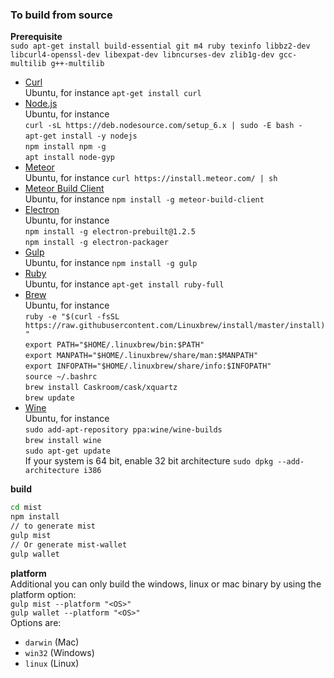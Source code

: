 ### To build from source	
**Prerequisite**    
`sudo apt-get install build-essential git m4 ruby texinfo libbz2-dev libcurl4-openssl-dev libexpat-dev libncurses-dev zlib1g-dev gcc-multilib g++-multilib`   

* [Curl](https://curl.haxx.se/)   
Ubuntu, for instance `apt-get install curl`   
* [Node.js](https://nodejs.org/)    
Ubuntu, for instance    
`curl -sL https://deb.nodesource.com/setup_6.x | sudo -E bash -`  
`apt-get install -y nodejs`   
`npm install npm -g`      
`apt install node-gyp`
* [Meteor](https://www.meteor.com/)   
Ubuntu, for instance `curl https://install.meteor.com/ | sh`   
* [Meteor Build Client](https://github.com/frozeman/meteor-build-client/)   
Ubuntu, for instance `npm install -g meteor-build-client`    
* [Electron](http://electron.atom.io/)    
Ubuntu, for instance    
`npm install -g electron-prebuilt@1.2.5`   
`npm install -g electron-packager`    
* [Gulp](http://gulpjs.com/)    
Ubuntu, for instance `npm install -g gulp`  
* [Ruby](https://www.ruby-lang.org/)    
Ubuntu, for instance `apt-get install ruby-full`
* [Brew](http://linuxbrew.sh/)    
Ubuntu, for instance    
`ruby -e "$(curl -fsSL https://raw.githubusercontent.com/Linuxbrew/install/master/install)"`    
`export PATH="$HOME/.linuxbrew/bin:$PATH"`    
`export MANPATH="$HOME/.linuxbrew/share/man:$MANPATH"`    
`export INFOPATH="$HOME/.linuxbrew/share/info:$INFOPATH"`   
`source ~/.bashrc`    
`brew install Caskroom/cask/xquartz`    
`brew update`   
* [Wine](https://www.winehq.org/)   
Ubuntu, for instance    
`sudo add-apt-repository ppa:wine/wine-builds`    
`brew install wine`   
`sudo apt-get update`   
If your system is 64 bit, enable 32 bit architecture `sudo dpkg --add-architecture i386`

**build**   
```bash
cd mist   
npm install
// to generate mist   
gulp mist   
// Or generate mist-wallet
gulp wallet
```
**platform**    
Additional you can only build the windows, linux or mac binary by using the platform option:    
`gulp mist --platform "<OS>"`   
`gulp wallet --platform "<OS>"`   
<OS>Options are:    
* `darwin` (Mac)    
* `win32` (Windows)   
* `linux`  (Linux)    
